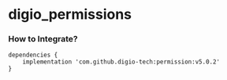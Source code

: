 # digio_permissions
### **How to Integrate?**

```
dependencies {
    implementation 'com.github.digio-tech:permission:v5.0.2'
}
```